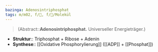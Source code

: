 ```yaml
---
bazinga: Adenosintriphosphat
tags: m/m02, f/🧪, f/🧪/Molekül
---
```

> (Abstract::**Adenosintriphosphat.** Universeller Energieträger.)
- **Struktur**:: Triphosphat + Ribose + Adenin
- **Synthese**:: [[Oxidative Phosphorylierung]] ([[ADP]] + [[Phosphat]])